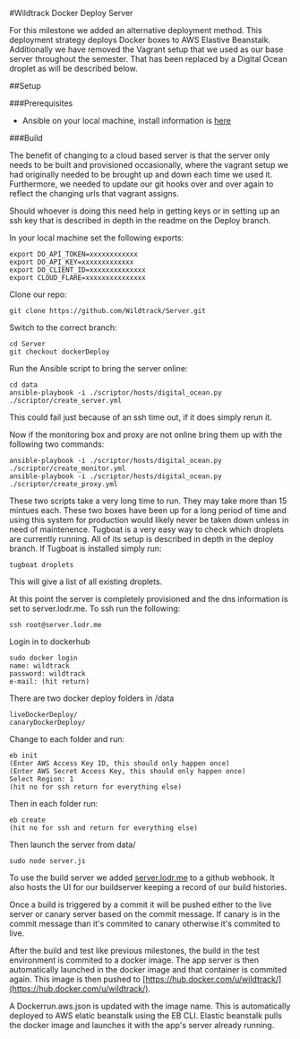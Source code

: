#Wildtrack Docker Deploy Server

For this milestone we added an alternative deployment method.  This deployment strategy deploys Docker boxes to AWS Elastive Beanstalk.  Additionally we have removed the Vagrant setup that we used as our base server throughout the semester.  That has been replaced by a Digital Ocean droplet as will be described below.

##Setup

###Prerequisites

- Ansible on your local machine, install information is [here](http://docs.ansible.com/intro_installation.html)

###Build

The benefit of changing to a cloud based server is that the server only needs to be built and provisioned occasionally, where the vagrant setup we had originally needed to be brought up and down each time we used it.  Furthermore, we needed to update our git hooks over and over again to reflect the changing urls that vagrant assigns.  

Should whoever is doing this need help in getting keys or in setting up an ssh key that is described in depth in the readme on the Deploy branch.  

In your local machine set the following exports:

	export DO_API_TOKEN=xxxxxxxxxxxx
	export DO_API_KEY=xxxxxxxxxxxxx
	export DO_CLIENT_ID=xxxxxxxxxxxxxx
	export CLOUD_FLARE=xxxxxxxxxxxxxxx

Clone our repo:

	git clone https://github.com/Wildtrack/Server.git

Switch to the correct branch:
	
	cd Server
	git checkout dockerDeploy

Run the Ansible script to bring the server online:

	cd data
	ansible-playbook -i ./scriptor/hosts/digital_ocean.py ./scriptor/create_server.yml

This could fail just because of an ssh time out, if it does simply rerun it.  

Now if the monitoring box and proxy are not online bring them up with the following two commands: 

	ansible-playbook -i ./scriptor/hosts/digital_ocean.py ./scriptor/create_monitor.yml
	ansible-playbook -i ./scriptor/hosts/digital_ocean.py ./scriptor/create_proxy.yml

These two scripts take a very long time to run.  They may take more than 15 mintues each.  These two boxes have been up for a long period of time and using this system for production would likely never be taken down unless in need of maintenence.  Tugboat is a very easy way to check which droplets are currently running.  All of its setup is described in depth in the deploy branch.  If Tugboat is installed simply run:

	tugboat droplets

This will give a list of all existing droplets.

At this point the server is completely provisioned and the dns information is set to server.lodr.me.  To ssh run the following:

	ssh root@server.lodr.me

Login in to dockerhub

	sudo docker login
	name: wildtrack
	password: wildtrack
	e-mail: (hit return)

There are two docker deploy folders in /data
	
	liveDockerDeploy/
	canaryDockerDeploy/
	
Change to each folder and run:

	eb init
	(Enter AWS Access Key ID, this should only happen once)
	(Enter AWS Secret Access Key, this should only happen once)
	Select Region: 1
	(hit no for ssh return for everything else)

Then in each folder run:

	eb create
	(hit no for ssh and return for everything else)
	
Then launch the server from data/

	sudo node server.js
	
To use the build server we added [server.lodr.me](server.lodr.me) to a github webhook.  It also hosts the UI for our buildserver keeping a record of our build histories.

Once a build is triggered by a commit it will be pushed either to the live server or canary server based on the commit message.  If canary is in the commit message than it's commited to canary otherwise it's commited to live.

After the build and test like previous milestones, the build in the test environment is commited to a docker image.  The app server is then automatically launched in the docker image and that container is commited again.  This image is then pushed to [https://hub.docker.com/u/wildtrack/](https://hub.docker.com/u/wildtrack/).  

A Dockerrun.aws.json is updated with the image name.  This is automatically deployed to AWS elatic beanstalk using the EB CLI.  Elastic beanstalk pulls the docker image and launches it with the app's server already running.  
	







